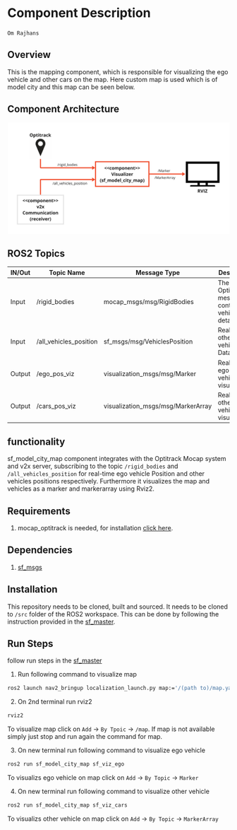# Component Description

`Om Rajhans`

## Overview

This is the mapping component, which is responsible for visualizing the ego vehicle and other cars on the map. Here custom map is used which is of model city and this map can be seen below. 

## Component Architecture

![Block Diagramm](resource/mapping.jpg)

## ROS2 Topics

| IN/Out | Topic Name            | Message Type                      |              Description                          |
|--------|-----------------------|-----------------------------------|---------------------------------------------------|
| Input  | /rigid_bodies         | mocap_msgs/msg/RigidBodies        | The Optitrack message containing vehicle details |
| Input  | /all_vehicles_position| sf_msgs/msg/VehiclesPosition      | Real-time other vehicles Data                    |
| Output | /ego_pos_viz         | visualization_msgs/msg/Marker     | Real-time ego vehicle's visualization     |
| Output | /cars_pos_viz        | visualization_msgs/msg/MarkerArray| Real-time other vehicles visualization     |

## functionality

sf_model_city_map component integrates with the Optitrack Mocap system and v2x server, subscribing to the topic `/rigid_bodies` and `/all_vehicles_position` for real-time ego vehicle Position and other vehicles positions respectively. Furthermore it visualizes the map and vehicles as a marker and markerarray using Rviz2. 

## Requirements

1. mocap_optitrack is needed, for installation [click here](https://github.com/ros-drivers/mocap_optitrack).

## Dependencies

1. [sf_msgs](https://git.hs-coburg.de/SpotFinder/sf_msgs.git)


## Installation

This repository needs to be cloned, built and sourced. It needs to be cloned to `/src` folder of the ROS2 workspace. This can be done by following the instruction provided in the [sf_master](https://git.hs-coburg.de/SpotFinder/sf_master.git).


## Run Steps

follow run steps in the [sf_master](https://git.hs-coburg.de/SpotFinder/sf_master.git)

1. Run following command to visualize map
```bash
ros2 launch nav2_bringup localization_launch.py map:='/(path to)/map.yaml'
```

2. On 2nd terminal run rviz2
```bash
rviz2
```
To visualize map click on `Add` -> `By Tpoic` -> `/map`. If map is not available simply just stop and run again the command for map.

3. On new terminal run following command to visualize ego vehicle
```bash
ros2 run sf_model_city_map sf_viz_ego
```
To visualizs ego vehicle on map click on `Add` -> `By Topic` -> `Marker`

4. On new terminal run following command to visualize other vehicle
```bash
ros2 run sf_model_city_map sf_viz_cars
```
To visualizs other vehicle on map click on `Add` -> `By Topic` -> `MarkerArray`